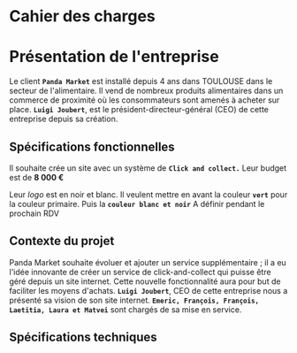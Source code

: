 #                        Cahier des charges

# Présentation de l'entreprise

Le client **`Panda Market`** est installé depuis 4 ans dans TOULOUSE dans le secteur de l'alimentaire.
Il vend de nombreux produits alimentaires dans un commerce de proximité où les consommateurs sont amenés à acheter sur place.
**`Luigi Joubert`**, est le président-directeur-général (CEO) de cette entreprise depuis sa création.



## Spécifications fonctionnelles

Il souhaite crée un site avec un système de  **`Click and collect.`**
Leur budget est de ****8 000 €****

Leur *logo* est en noir et blanc.
Il veulent mettre en avant la couleur **`vert`** pour la couleur primaire.
Puis la **`couleur blanc et noir`**
A définir pendant le prochain RDV

## Contexte du projet 
Panda Market souhaite évoluer et ajouter un service supplémentaire ; il a eu l'idée innovante de créer un service de click-and-collect qui puisse être géré depuis un site internet. 
Cette nouvelle fonctionnalité aura pour but de faciliter les moyens d'achats.
**`Luigi Joubert`**, CEO de cette entreprise nous a présenté sa vision de son site internet.
**`Emeric, François, François, Laetitia, Laura et Matvei`** sont chargés de sa mise en service.   

## Spécifications techniques

